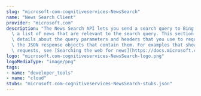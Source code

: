 ```yaml
---
slug: "microsoft-com-cognitiveservices-NewsSearch"
name: "News Search Client"
provider: "microsoft.com"
description: "The News Search API lets you send a search query to Bing and get back\
  \ a list of news that are relevant to the search query. This section provides technical\
  \ details about the query parameters and headers that you use to request news and\
  \ the JSON response objects that contain them. For examples that show how to make\
  \ requests, see [Searching the web for news](https://docs.microsoft.com/en-us/azure/cognitive-services/bing-news-search/search-the-web)."
logo: "microsoft.com-cognitiveservices-NewsSearch-logo.png"
logoMediaType: "image/png"
tags:
- name: "developer_tools"
- name: "cloud"
stubs: "microsoft.com-cognitiveservices-NewsSearch-stubs.json"
---
```

